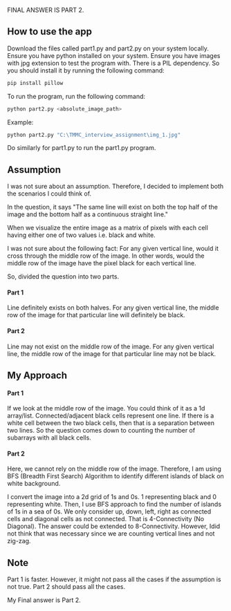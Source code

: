 FINAL ANSWER IS PART 2.

## How to use the app

Download the files called part1.py and part2.py on your system locally. Ensure you have python installed on your system. 
Ensure you have images with jpg extension to test the program with.
There is a PIL dependency. So you should install it by running the following command:
```bash
pip install pillow
```

To run the program, run the following command:
```bash
python part2.py <absolute_image_path>
```

Example:
```bash
python part2.py "C:\TMMC_interview_assignment\img_1.jpg"
```

Do similarly for part1.py to run the part1.py program.

## Assumption

I was not sure about an assumption. Therefore, I decided to implement both the scenarios I could think of.

In the question, it says "The same line will exist on both the top half of the image and the bottom half as 
a continuous straight line." 

When we visualize the entire image as a matrix of pixels with each cell having either one of two values i.e. black and white. 

I was not sure about the following fact:
For any given vertical line, would it cross through the middle row of the image. In other words, would 
the middle row of the image have the pixel black for each vertical line.

So, divided the question into two parts.

#### Part 1

Line definitely exists on both halves.
For any given vertical line, the middle row of the image for that particular line will definitely be black.

#### Part 2

Line may not exist on the middle row of the image.
For any given vertical line, the middle row of the image for that particular line may not be black.


## My Approach 

#### Part 1

If we look at the middle row of the image. You could think of it as a 1d array/list. Connected/adjacent black 
cells represent one line. If there is a white cell between the two black cells, then that is a separation between two lines.
So the question comes down to counting the number of subarrays with all black cells.

#### Part 2

Here, we cannot rely on the middle row of the image. Therefore, I am using BFS (Breadth First Search) Algorithm to identify different
islands of black on white background. 

I convert the image into a 2d grid of 1s and 0s. 1 representing black and 0 representing white. Then, I use BFS approach to find 
the number of islands of 1s in a sea of 0s. We only consider up, down, left, right as connected cells and diagonal cells as not connected. 
That is 4-Connectivity (No Diagonal). The answer could be extended to 8-Connectivity. However, Idid not think that was necessary since we 
are counting vertical lines and not zig-zag.


## Note 

Part 1 is faster. However, it might not pass all the cases if the assumption is not true. 
Part 2 should pass all the cases.

My Final answer is Part 2.

